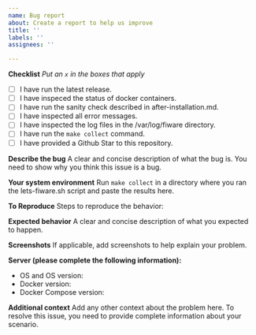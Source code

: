 ```yaml
---
name: Bug report
about: Create a report to help us improve
title: ''
labels: ''
assignees: ''

---
```


**Checklist**
_Put an `x` in the boxes that apply_

-   [ ] I have run the latest release.
-   [ ] I have inspeced the status of docker containers.
-   [ ] I have run the sanity check described in after-installation.md.
-   [ ] I have inspected all error messages.
-   [ ] I have inspected the log files in the /var/log/fiware directory.
-   [ ] I have run the `make collect` command.
-   [ ] I have provided a Github Star to this repository.

**Describe the bug**
A clear and concise description of what the bug is.
You need to show why you think this issue is a bug.

**Your system environment**
Run `make collect` in a directory where you ran the lets-fiware.sh script and paste the results here.

**To Reproduce**
Steps to reproduce the behavior:

**Expected behavior**
A clear and concise description of what you expected to happen.

**Screenshots**
If applicable, add screenshots to help explain your problem.

**Server (please complete the following information):**
- OS and OS version:
- Docker version:
- Docker Compose version:

**Additional context**
Add any other context about the problem here.
To resolve this issue, you need to provide complete information about your scenario.
